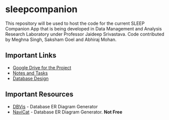 # sleepcompanion
This repository will be used to host the code for the current SLEEP Companion App that is being developed in Data Management and Analysis Research Laboratory under Professor Jaideep Srivastava. 
Code contributed by Meghna Singh, Saksham Goel and Abhiraj Mohan.

## Important Links
  
  * [Google Drive for the Project](https://drive.google.com/drive/u/3/folders/1O0Hu8FXZJqW137idE3bAukgoQrqrREgL?ogsrc=32)
  * [Notes and Tasks](https://docs.google.com/document/d/13hcYPA0zETVPHPmwA6ccmDysZYuqVvDUSlhoicqSV2s/edit)
  * [Database Design](https://docs.google.com/document/d/13hcYPA0zETVPHPmwA6ccmDysZYuqVvDUSlhoicqSV2s/edit)
  
## Important Resources
  
  * [DBVis](https://www.dbvis.com/features/tour/the-dbvisualizer-ui/) - Database ER Diagram Generator
  * [NaviCat](https://www.navicat.com/en/download/navicat-premium?gclid=CjwKCAjwgabeBRBuEiwACD4R5kHeiCmQG4ii9n6ngI6PNS8YKEX26YlxBN2BbWzqgpQfFXoYSADr4xoC5eEQAvD_BwE) - Database ER Diagram Generator. __Not Free__
  
